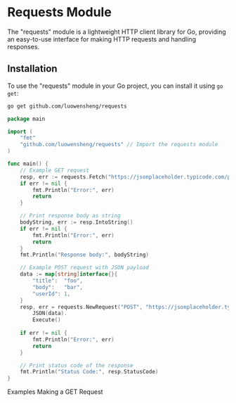 # Requests Module

The "requests" module is a lightweight HTTP client library for Go, providing an easy-to-use interface for making HTTP requests and handling responses.

## Installation

To use the "requests" module in your Go project, you can install it using `go get`:

```bash
go get github.com/luowensheng/requests
```

```go
package main

import (
	"fmt"
	"github.com/luowensheng/requests" // Import the requests module
)

func main() {
	// Example GET request
	resp, err := requests.Fetch("https://jsonplaceholder.typicode.com/posts/1").Execute()
	if err != nil {
		fmt.Println("Error:", err)
		return
	}

	// Print response body as string
	bodyString, err := resp.IntoString()
	if err != nil {
		fmt.Println("Error:", err)
		return
	}
	fmt.Println("Response body:", bodyString)

	// Example POST request with JSON payload
	data := map[string]interface{}{
		"title":  "foo",
		"body":   "bar",
		"userId": 1,
	}
	resp, err = requests.NewRequest("POST", "https://jsonplaceholder.typicode.com/posts").
		JSON(data).
		Execute()
        
	if err != nil {
		fmt.Println("Error:", err)
		return
	}

	// Print status code of the response
	fmt.Println("Status Code:", resp.StatusCode)
}

```

Examples
Making a GET Request